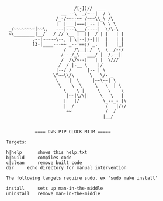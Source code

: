 

                              /[-])//  ___
                         __ --\ `_/~--|  / \
                       /_-/~~--~~ /~~~\\_\ /\
                       |  |___|===|_-- | \ \ \
     _/~~~~~~~~|~~\,   ---|---\___/----|  \/\-\
     ~\________|__/   / // \__ |  ||  / | |   | |
              ,~-|~~~~~\--, | \|--|/~|||  |   | |
              [3-|____---~~ _--'==;/ _,   |   |_|
                          /   /\__|_/  \  \__/--/
                         /---/_\  -___/ |  /,--|
                         /  /\/~--|   | |  \///
                        /  / |-__ \    |/
                       |--/ /      |-- | \
                      \^~~\\/\      \   \/- _
                       \    |  \     |~~\~~| \
                        \    \  \     \   \  | \
                          \    \ |     \   \    \
                           |~~|\/\|     \   \   |
                          |   |/         \_--_- |\
                          |  /            /   |/\/
                           ~~             /  /
                                         |__/


               ==== DVS PTP CLOCK MITM =====

    Targets:

	h|help		shows this help.txt
	b|build		compiles code
	c|clean		remove built code
	dir		echo directory for manual intervention

    The following targets require sudo, ex 'sudo make install'

	install		sets up man-in-the-middle
	uninstall	remove man-in-the-middle

